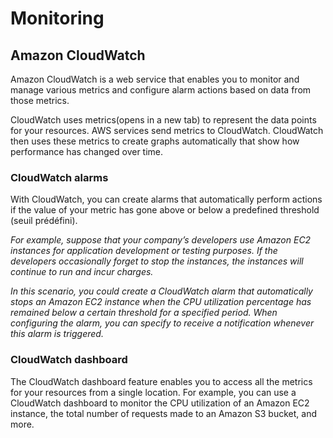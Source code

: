 # Monitoring

## Amazon CloudWatch

Amazon CloudWatch is a web service that enables you to monitor and manage various metrics and configure alarm actions based on data from those metrics.

CloudWatch uses metrics(opens in a new tab) to represent the data points for your resources. AWS services send metrics to CloudWatch. CloudWatch then uses these metrics to create graphs automatically that show how performance has changed over time. 

### CloudWatch alarms

With CloudWatch, you can create alarms that automatically perform actions if the value of your metric has gone above or below a predefined threshold (seuil prédéfini).

_For example, suppose that your company’s developers use Amazon EC2 instances for application development or testing purposes. If the developers occasionally forget to stop the instances, the instances will continue to run and incur charges._ 

_In this scenario, you could create a CloudWatch alarm that automatically stops an Amazon EC2 instance when the CPU utilization percentage has remained below a certain threshold for a specified period. When configuring the alarm, you can specify to receive a notification whenever this alarm is triggered._

### CloudWatch dashboard

The CloudWatch dashboard feature enables you to access all the metrics for your resources from a single location. For example, you can use a CloudWatch dashboard to monitor the CPU utilization of an Amazon EC2 instance, the total number of requests made to an Amazon S3 bucket, and more.
